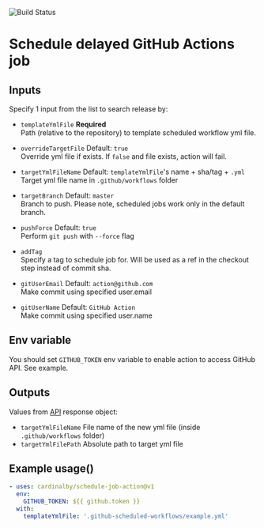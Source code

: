 ![Build Status](https://github.com/cardinalby/schedule-job-action/workflows/build-test/badge.svg)

# Schedule delayed GitHub Actions job 

## Inputs

Specify 1 input from the list to search release by:

* `templateYmlFile` **Required**<br>
Path (relative to the repository) to template scheduled workflow yml file.

* `overrideTargetFile` Default: `true`<br>
Override yml file if exists. If `false` and file exists, action will fail.

* `targetYmlFileName` Default: `templateYmlFile`'s name + sha/tag + `.yml`<br>
Target yml file name in `.github/workflows` folder

* `targetBranch` Default: `master`<br>
Branch to push. Please note, scheduled jobs work only in the default branch.

* `pushForce` Default: `true`<br>
Perform `git push` with `--force` flag

* `addTag`<br>
Specify a tag to schedule job for. Will be used as a ref in the checkout step instead of commit sha.

* `gitUserEmail` Default: `action@github.com`<br>
Make commit using specified user.email

* `gitUserName` Default: `GitHub Action`<br>
Make commit using specified user.name  

## Env variable

You should set `GITHUB_TOKEN` env variable to enable action to access GitHub API. See example.

## Outputs
Values from [API](https://docs.github.com/en/rest/reference/repos#releases) response object:

* `targetYmlFileName` File name of the new yml file (inside `.github/workflows` folder)
* `targetYmlFilePath` Absolute path to target yml file

## Example usage()
```yaml
- uses: cardinalby/schedule-job-action@v1
  env:
    GITHUB_TOKEN: ${{ github.token }}
  with:
    templateYmlFile: '.github-scheduled-workflows/example.yml'    
```